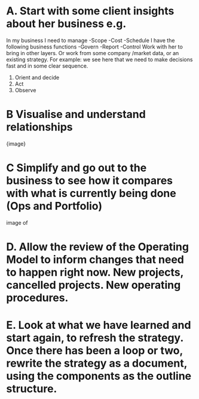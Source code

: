 
# A.  Start with some client insights about her business e.g.
In my business I  need to manage
-Scope
-Cost
-Schedule 
I have the following business functions
-Govern
-Report
-Control
Work with her to bring in other layers. Or work from some company /market data, or an existing strategy. For example: we see here that we need to make decisions fast and in some clear sequence.
1. Orient and decide
1. Act
1. Observe

# B Visualise and understand relationships

{image}

# C Simplify and go out to the business to see how it compares with what is currently being done (Ops and Portfolio)

image of 
# D. Allow the review of the Operating Model to inform changes that need to happen right now. New projects, cancelled projects. New operating procedures. 

# E. Look at what we have learned and start again, to refresh the strategy. Once there has been a loop or two, rewrite the strategy as a document, using the components as the outline structure. 